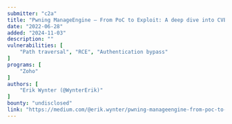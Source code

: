 ```yaml
---
submitter: "c2a"
title: "Pwning ManageEngine — From PoC to Exploit: A deep dive into CVE-2020–11531 and CVE-2020–11532"
date: "2022-06-28"
added: "2024-11-03"
description: ""
vulnerabilities: [
    "Path traversal", "RCE", "Authentication bypass"
]
programs: [
    "Zoho"
]
authors: [
    "Erik Wynter (@WynterErik)"
]
bounty: "undisclosed"
link: "https://medium.com/@erik.wynter/pwning-manageengine-from-poc-to-exploit-cfe5adb8c175"
---
```




